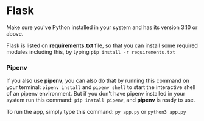 # Flask

Make sure you've Python installed in your system and has its version 3.10 or above.

Flask is listed on **requirements.txt** file, so that you can install some required modules including this, by typing `pip install -r requirements.txt`

### Pipenv
If you also use **pipenv**, you can also do that by running this command on your terminal: `pipenv install` and `pipenv shell` to start the interactive shell of an pipenv environment. But if you don't have pipenv installed in your system run this command: `pip install pipenv`, and **pipenv** is ready to use.

To run the app, simply type this command: `py app.py` or `python3 app.py` 